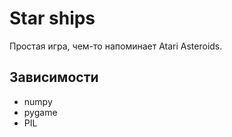 # Star ships
Простая игра, чем-то напоминает Atari Asteroids. 

## Зависимости
 - numpy
 - pygame
 - PIL
 